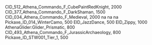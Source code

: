 CID_512_Athena_Commando_F_CubePaintRedKnight, 2000
CID_377_Athena_Commando_F_DarkShaman, 1500
CID_034_Athena_Commando_F_Medieval, 2000
na
na
na
Pickaxe_ID_014_WinterCamo, 500
EID_JazzDance, 500
EID_Zippy, 1000
AthenaGlider:Glider_Prismatic, 800
CID_493_Athena_Commando_F_JurassicArchaeology, 800
Pickaxe_ID_STW001_Tier_1, 500
